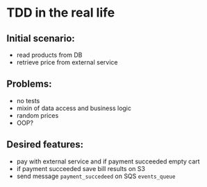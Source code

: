 # TDD in the real life

## Initial scenario:
* read products from DB
* retrieve price from external service

## Problems:
* no tests
* mixin of data access and business logic
* random prices
* OOP?

## Desired features:
* pay with external service and if payment succeeded empty cart
* if payment succeeded save bill results on S3
* send message `payment_succedeed` on SQS `events_queue`
